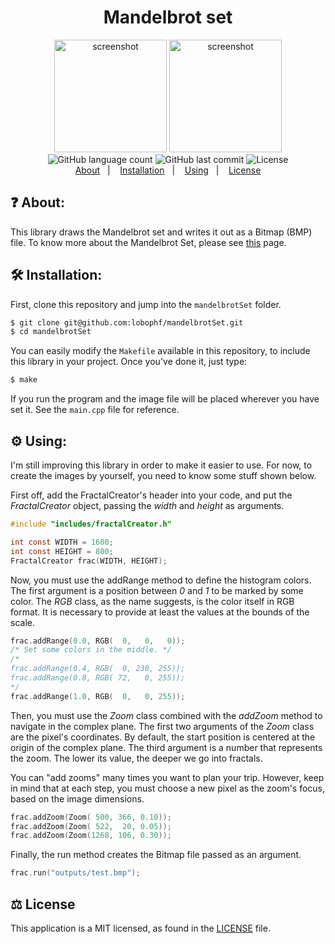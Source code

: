<h1 align="center"> Mandelbrot set </h1>

<p align="center">
  <img height="180px" alt="screenshot" src="https://dl.dropboxusercontent.com/s/86zpogykuljeds9/test.bmp?dl=0">
  <img height="180px" alt="screenshot" src="https://dl.dropboxusercontent.com/s/4v1usq5w8732sx3/test1.bmp?dl=0">
  <br>
  <img alt="GitHub language count" src="https://img.shields.io/github/languages/count/lobophf/mandelbrotSet">	
  <img alt="GitHub last commit" src="https://img.shields.io/github/last-commit/lobophf/mandelbrotSet">
  <img alt="License" src="https://img.shields.io/badge/license-MIT-brightgreen"> 
  <br>
  <a href="#question-about">About</a>&nbsp;&nbsp;&nbsp;|&nbsp;&nbsp;&nbsp;
  <a href="#hammer_and_wrench-installation">Installation</a>&nbsp;&nbsp;&nbsp;|&nbsp;&nbsp;&nbsp;
  <a href="#gear-using">Using</a>&nbsp;&nbsp;&nbsp;|&nbsp;&nbsp;&nbsp;
  <a href="#balance_scale-license">License</a>	
<p>

## :question: About:
This library draws the Mandelbrot set and writes it out as a Bitmap (BMP) file. To know more about the 
Mandelbrot Set, please see [this](https://en.wikipedia.org/wiki/Mandelbrot_set) page.

## :hammer_and_wrench: Installation:
First, clone this repository and jump into the `mandelbrotSet` folder.

```sh
$ git clone git@github.com:lobophf/mandelbrotSet.git 
$ cd mandelbrotSet
```

You can easily modify the `Makefile` available in this repository, to include 
this library in your project. Once you've done it, just type:

```sh
$ make
```
If you run the program and the image file will be placed wherever you have 
set it. See the `main.cpp` file for reference.

## :gear: Using:
I'm still improving this library in order to make it easier to use. For now, 
to create the images by yourself, you need to know some stuff shown below.

First off, add the FractalCreator's header into your code, and put the 
*FractalCreator* object, passing the *width* and *height* as arguments.

```C
#include "includes/fractalCreator.h"

int const WIDTH = 1600;
int const HEIGHT = 800;
FractalCreator frac(WIDTH, HEIGHT); 
```
Now, you must use the addRange method to define the histogram colors. The first argument 
is a position between *0* and *1* to be marked by some color. The *RGB* class, as the 
name suggests, is the color itself in RGB format. It is necessary to provide at least the 
values at the bounds of the scale.

```C
frac.addRange(0.0, RGB(  0,   0,   0));
/* Set some colors in the middle. */
/* 
frac.addRange(0.4, RGB(  0, 230, 255));
frac.addRange(0.8, RGB( 72,   0, 255));
*/
frac.addRange(1.0, RGB(  0,   0, 255));
```

Then, you must use the *Zoom* class combined with the *addZoom* method 
to navigate in the complex plane. The first two arguments of the *Zoom* class are 
the pixel's coordinates. By default, the start position is centered at the origin 
of the complex plane. The third argument is a number that represents the zoom. 
The lower its value, the deeper we go into fractals.

You can "add zooms" many times you want to plan your trip. However, keep in mind 
that at each step, you must choose a new pixel as the zoom's focus, based on the 
image dimensions.

```C
frac.addZoom(Zoom( 500, 366, 0.10));
frac.addZoom(Zoom( 522,  20, 0.05));
frac.addZoom(Zoom(1268, 106, 0.30));
```

Finally, the run method creates the Bitmap file passed as an argument.

```C
frac.run("outputs/test.bmp");
```

## :balance_scale: License
This application is a MIT licensed, as found in the [LICENSE](./LICENSE) file.
